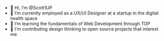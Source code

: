 - 👋  Hi, I’m @Scott1UP
- 👀  I’m currently employed as a UX/UI Designer at a startup in the digital health space
- 🌱  I’m learning the fundamentals of Web Development through TOP
- 💞️  I'm contributing design thinking to open source projects that interest me 

<!---
Scott1UP/Scott1UP is a ✨ special ✨ repository because its `README.md` (this file) appears on your GitHub profile.
You can click the Preview link to take a look at your changes.
--->
